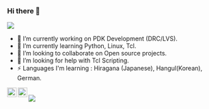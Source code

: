 ### Hi there 👋

![](https://komarev.com/ghpvc/?username=iamkrvikash)

<!--
**
**
**iamkrvikash/iamkrvikash** is a ✨ _special_ ✨ repository because its `README.md` (this file) appears on your GitHub profile.
![github stats](https://github-readme-stats.vercel.app/api?username=iamkrvikash&theme=merko&show_icons=true&hide_border=true)
-->

- 🔭 I’m currently working on PDK Development (DRC/LVS).
- 🌱 I’m currently learning Python, Linux, Tcl.
- 👯 I’m looking to collaborate on Open source projects.
- 🤔 I’m looking for help with Tcl Scripting.
- ⚡ Languages I'm learning : Hiragana (Japanese), Hangul(Korean), German. 
 
<a href="https://twitter.com/iamkrvikash">
  <img align="left" alt="Vikash Kumar | Twitter" width="22px" src="https://raw.githubusercontent.com/peterthehan/peterthehan/master/assets/twitter.svg" />
</a>
<a href="https://www.linkedin.com/in/iamkrvikash/">
  <img align="left" alt="Vikash's LinkedIN" width="22px" src="https://raw.githubusercontent.com/peterthehan/peterthehan/master/assets/linkedin.svg" />
</a>
<br>
<IMG SRC="https://github-readme-stats.vercel.app/api/top-langs/?username=iamkrvikash&theme=blue-green&&layout=compact">
